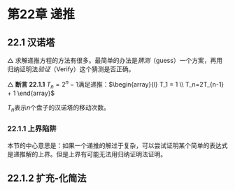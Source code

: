 # 第22章  递推

## 22.1 汉诺塔

$\triangle$  求解递推方程的方法有很多。最简单的办法是*猜测*（guess）一个方案，再用归纳证明法*验证*（Verify）这个猜测是否正确。

$\triangle$  **断言 22.1.1**  $T_n=2^n-1$满足递推：$\begin{array}{l} T_1 = 1 \\ T_n=2T_{n-1} + 1 \end{array}$

$T_n$表示$n$个盘子的汉诺塔的移动次数。

### 22.1.1 上界陷阱

本节的中心意思是：如果一个递推的解过于复杂，可以尝试证明某个简单的表达式是递推解的上界。但是上界有可能无法用归纳证明法证明。

## 22.1.2 扩充-化简法

